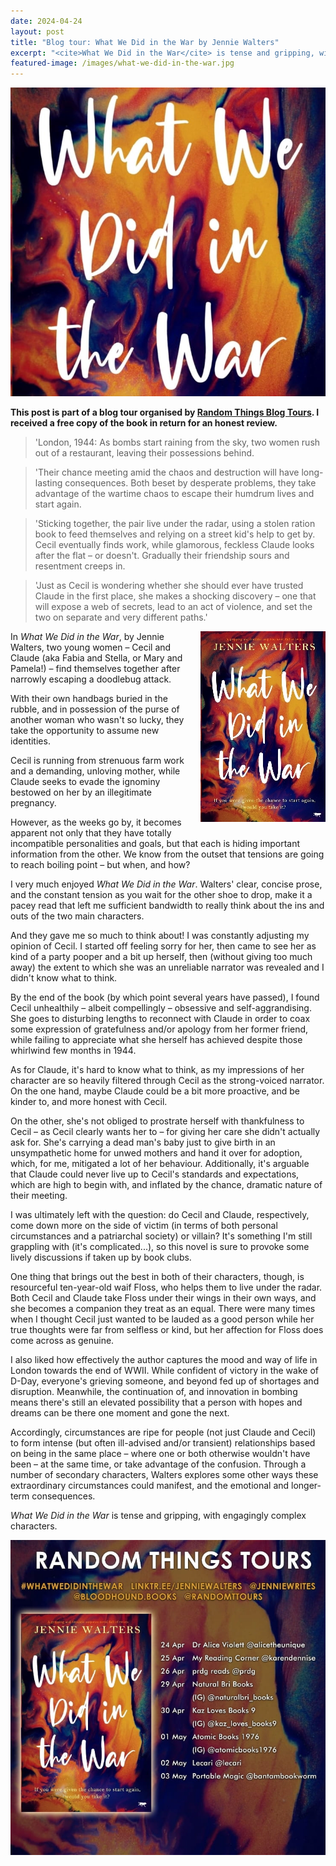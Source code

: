 ```yaml
---
date: 2024-04-24
layout: post
title: "Blog tour: What We Did in the War by Jennie Walters"
excerpt: "<cite>What We Did in the War</cite> is tense and gripping, with engagingly complex characters."
featured-image: /images/what-we-did-in-the-war.jpg
---
```


![What We Did in the War](/images/what-we-did-in-the-war.jpg)

**This post is part of a blog tour organised by [Random Things Blog Tours](http://randomthingsthroughmyletterbox.blogspot.com/p/services-to-publishers-authors-blog.html). I received a free copy of the book in return for an honest review.**

> 'London, 1944: As bombs start raining from the sky, two women rush out of a restaurant, leaving their possessions behind.

> 'Their chance meeting amid the chaos and destruction will have long-lasting consequences. Both beset by desperate problems, they take advantage of the wartime chaos to escape their humdrum lives and start again.

> 'Sticking together, the pair live under the radar, using a stolen ration book to feed themselves and relying on a street kid's help to get by. Cecil eventually finds work, while glamorous, feckless Claude looks after the flat &ndash; or doesn't. Gradually their friendship sours and resentment creeps in.

> 'Just as Cecil is wondering whether she should ever have trusted Claude in the first place, she makes a shocking discovery &ndash; one that will expose a web of secrets, lead to an act of violence, and set the two on separate and very different paths.'

<img src="/images/what-we-did-in-the-war-200.jpg" alt="What We Did in the War" style="float: right; margin-bottom: 10px; margin-left: 10px;">

In <cite>What We Did in the War</cite>, by Jennie Walters, two young women &ndash; Cecil and Claude (aka Fabia and Stella, or Mary and Pamela!) &ndash; find themselves together after narrowly escaping a doodlebug attack.

With their own handbags buried in the rubble, and in possession of the purse of another woman who wasn't so lucky, they take the opportunity to assume new identities.

Cecil is running from strenuous farm work and a demanding, unloving mother, while Claude seeks to evade the ignominy bestowed on her by an illegitimate pregnancy.

However, as the weeks go by, it becomes apparent not only that they have totally incompatible personalities and goals, but that each is hiding important information from the other. We know from the outset that tensions are going to reach boiling point &ndash; but when, and how?

I very much enjoyed <cite>What We Did in the War</cite>. Walters' clear, concise prose, and the constant tension as you wait for the other shoe to drop, make it a pacey read that left me sufficient bandwidth to really think about the ins and outs of the two main characters.

And they gave me so much to think about! I was constantly adjusting my opinion of Cecil. I started off feeling sorry for her, then came to see her as kind of a party pooper and a bit up herself, then (without giving too much away) the extent to which she was an unreliable narrator was revealed and I didn't know what to think.

By the end of the book (by which point several years have passed), I found Cecil unhealthily &ndash; albeit compellingly &ndash; obsessive and self-aggrandising. She goes to disturbing lengths to reconnect with Claude in order to coax some expression of gratefulness and/or apology from her former friend, while failing to appreciate what she herself has achieved despite those whirlwind few months in 1944.

As for Claude, it's hard to know what to think, as my impressions of her character are so heavily filtered through Cecil as the strong-voiced narrator. On the one hand, maybe Claude could be a bit more proactive, and be kinder to, and more honest with Cecil.

On the other, she's not obliged to prostrate herself with thankfulness to Cecil &ndash; as Cecil clearly wants her to &ndash; for giving her care she didn't actually ask for. She's carrying a dead man's baby just to give birth in an unsympathetic home for unwed mothers and hand it over for adoption, which, for me, mitigated a lot of her behaviour. Additionally, it's arguable that Claude could never live up to Cecil's standards and expectations, which are high to begin with, and inflated by the chance, dramatic nature of their meeting.

I was ultimately left with the question: do Cecil and Claude, respectively, come down more on the side of victim (in terms of both personal circumstances and a patriarchal society) or villain? It's something I'm still grappling with (it's complicated...), so this novel is sure to provoke some lively discussions if taken up by book clubs.

One thing that brings out the best in both of their characters, though, is resourceful ten-year-old waif Floss, who helps them to live under the radar. Both Cecil and Claude take Floss under their wings in their own ways, and she becomes a companion they treat as an equal. There were many times when I thought Cecil just wanted to be lauded as a good person while her true thoughts were far from selfless or kind, but her affection for Floss does come across as genuine.

I also liked how effectively the author captures the mood and way of life in London towards the end of WWII. While confident of victory in the wake of D-Day, everyone's grieving someone, and beyond fed up of shortages and disruption. Meanwhile, the continuation of, and innovation in bombing means there's still an elevated possibility that a person with hopes and dreams can be there one moment and gone the next.

Accordingly, circumstances are ripe for people (not just Claude and Cecil) to form intense (but often ill-advised and/or transient) relationships based on being in the same place &ndash; where one or both otherwise wouldn't have been &ndash; at the same time, or take advantage of the confusion. Through a number of secondary characters, Walters explores some other ways these extraordinary circumstances could manifest, and the emotional and longer-term consequences.

<cite>What We Did in the War</cite> is tense and gripping, with engagingly complex characters.

![What We Did in the War blog tour banner](/images/what-we-did-in-the-war-banner.jpg)